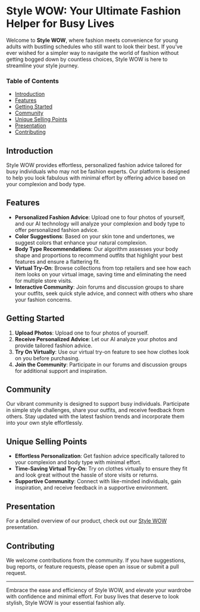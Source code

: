 # Style WOW: Your Ultimate Fashion Helper for Busy Lives

Welcome to **Style WOW**, where fashion meets convenience for young adults with bustling schedules who still want to look their best. If you’ve ever wished for a simpler way to navigate the world of fashion without getting bogged down by countless choices, Style WOW is here to streamline your style journey.

### Table of Contents
- [Introduction](#introduction)
- [Features](#features)
- [Getting Started](#getting-started)
- [Community](#community)
- [Unique Selling Points](#unique-selling-points)
- [Presentation](#presentation)
- [Contributing](#contributing)

## Introduction
Style WOW provides effortless, personalized fashion advice tailored for busy individuals who may not be fashion experts. Our platform is designed to help you look fabulous with minimal effort by offering advice based on your complexion and body type.

## Features
- **Personalized Fashion Advice**: Upload one to four photos of yourself, and our AI technology will analyze your complexion and body type to offer personalized fashion advice.
- **Color Suggestions**: Based on your skin tone and undertones, we suggest colors that enhance your natural complexion.
- **Body Type Recommendations**: Our algorithm assesses your body shape and proportions to recommend outfits that highlight your best features and ensure a flattering fit.
- **Virtual Try-On**: Browse collections from top retailers and see how each item looks on your virtual image, saving time and eliminating the need for multiple store visits.
- **Interactive Community**: Join forums and discussion groups to share your outfits, seek quick style advice, and connect with others who share your fashion concerns.

## Getting Started
1. **Upload Photos**: Upload one to four photos of yourself.
2. **Receive Personalized Advice**: Let our AI analyze your photos and provide tailored fashion advice.
3. **Try On Virtually**: Use our virtual try-on feature to see how clothes look on you before purchasing.
4. **Join the Community**: Participate in our forums and discussion groups for additional support and inspiration.

## Community
Our vibrant community is designed to support busy individuals. Participate in simple style challenges, share your outfits, and receive feedback from others. Stay updated with the latest fashion trends and incorporate them into your own style effortlessly.

## Unique Selling Points
- **Effortless Personalization**: Get fashion advice specifically tailored to your complexion and body type with minimal effort.
- **Time-Saving Virtual Try-On**: Try on clothes virtually to ensure they fit and look great without the hassle of store visits or returns.
- **Supportive Community**: Connect with like-minded individuals, gain inspiration, and receive feedback in a supportive environment.

## Presentation
For a detailed overview of our product, check out our [Style WOW](https://www.canva.com/design/DAGM0wtSGNg/U9mjTr0DHnIZiMDZ-mBuog/edit) presentation.

## Contributing
We welcome contributions from the community. If you have suggestions, bug reports, or feature requests, please open an issue or submit a pull request.



---

Embrace the ease and efficiency of Style WOW, and elevate your wardrobe with confidence and minimal effort. For busy lives that deserve to look stylish, Style WOW is your essential fashion ally.
